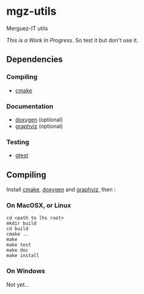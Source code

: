 # mgz-utils

Merguez-IT utils 

*This is a Work In Progress.* So test it but don't use it.

## Dependencies

### Compiling

* [cmake](http://www.cmake.org/)

### Documentation

* [doxygen](http://doxygen.org/) (optional)
* [graphviz](http://graphviz.org/) (optional)

### Testing 

* [gtest](http://code.google.com/p/googletest/) 

## Compiling

Install [cmake](http://www.cmake.org/cmake/help/install.html), [doxygen](http://www.stack.nl/~dimitri/doxygen/install.html) and [graphviz](http://www.graphviz.org/Download.php), then :

### On MacOSX, or Linux

    cd <path to lhs root>
    mkdir build
    cd build
    cmake ..
    make
    make test
    make doc
    make install

### On Windows

Not yet...

